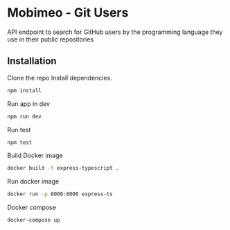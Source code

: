 
# Mobimeo - Git Users
API endpoint to search for GitHub users by the programming language they use in their public repositories


## Installation

Clone the repo
Install dependencies.

```bash
npm install
```
Run app in dev
```bash
npm run dev
```
Run test
```bash
npm test
``` 
Build Docker image
```bash
docker build -t express-typescript .
```  
Run docker image
```bash
docker run -p 8000:8000 express-ts
``` 
Docker compose
```bash
docker-compose up
``` 